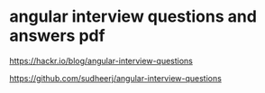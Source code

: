 # angular interview questions and answers pdf

https://hackr.io/blog/angular-interview-questions

https://github.com/sudheerj/angular-interview-questions


